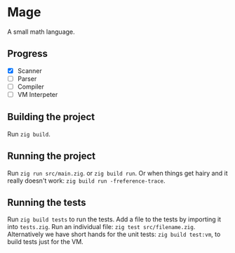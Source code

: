 # Mage
A small math language.

## Progress
- [x] Scanner
- [ ] Parser
- [ ] Compiler
- [ ] VM Interpeter

## Building the project
Run `zig build`.

## Running the project
Run `zig run src/main.zig`. or `zig build run`. Or when things get hairy and it really doesn't work: `zig build run -freference-trace`.

## Running the tests
Run `zig build tests` to run the tests. Add a file to the tests by importing it into `tests.zig`. Run an individual file: `zig test src/filename.zig`. Alternatively we have short hands for the unit tests: `zig build test:vm`, to build tests just for the VM.

